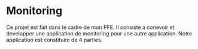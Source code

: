 # Monitoring
Ce projet est fait dans le cadre de mon PFE.
Il consiste a conevoir et developper une application de monitoring pour une autre application.
Notre application est constituée de 4 parties.
